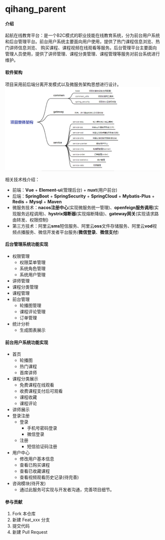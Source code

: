 # qihang_parent

#### 介绍
起航在线教育平台：是一个B2C模式的职业技能在线教育系统，分为前台用户系统和后台管理平台。前台用户系统主要面向用户使用，提供了热门课程信息浏览、热门讲师信息浏览、
                购买课程、课程视频在线观看等服务。后台管理平台主要面向管理人员使用，提供了讲师管理、课程分类管理、课程管理等服务对前台系统进行维护。

#### 软件架构
项目采用前后端分离开发模式以及微服务架构思想进行设计。
![输入图片说明](整体架构图.png)

相关技术栈介绍：
- 前端：**Vue** + **Element-ui**(管理后台) + **nuxt**(用户前台)
- 后端：**SpringBoot** + **SpringSecurity** + **SpringCloud** + **Mybatis-Plus** + **Redis** + **Mysql** + **Maven**
- 微服务技术：**nacos注册中心**(实现微服务统一管理)、**openfeign服务调用**(实现服务远程调用)、**hystrix熔断器**(实现熔断降级)、**gateway网关**(实现请求路由转发、权限控制)
- 第三方技术：阿里云**sms**短信服务、阿里云**oss**文件存储服务、阿里云**vod**视频点播服务、微信开发者平台服务(**微信登录**、**微信支付**)


#### 后台管理系统功能实现

- 权限管理
    - 权限菜单管理
    - 系统角色管理
    - 系统用户管理
- 讲师管理
- 课程分类管理
- 课程管理
- 前台管理
    - 轮播图管理
    - 课程评论管理
    - 订单管理
- 统计分析
    - 生成图表展示


#### 前台用户系统功能实现

- 首页
    - 轮播图
    - 热门课程
    - 首席讲师
- 课程分类展示
    - 免费课程在线观看
    - 收费课程支付后可观看
    - 课程收藏
    - 课程评论
- 讲师展示
- 登录注册
    - 登录
        - 手机号密码登录
        - 微信登录
    - 注册
        - 短信验证码注册
- 用户中心
    - 修改用户基本信息
    - 查看已购买课程
    - 查看已收藏课程
    - 查看视频观看历史记录(待完善)
- 咨询模块(待开发)
    - 通过此服务可实现与开发者沟通，完善项目细节。

#### 参与贡献

1.  Fork 本仓库
2.  新建 Feat_xxx 分支
3.  提交代码
4.  新建 Pull Request
